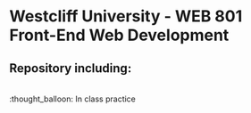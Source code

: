 # Westcliff University - WEB 801 Front-End Web Development

<h2>Repository including:</h2><br />
:thought_balloon:   In class practice
